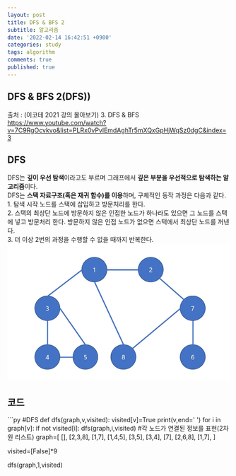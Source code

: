 ```yaml
---
layout: post
title: DFS & BFS 2
subtitle: 알고리즘
date: '2022-02-14 16:42:51 +0900'
categories: study
tags: algorithm
comments: true
published: true
---
```

## DFS & BFS 2(DFS))
출처 : (이코테 2021 강의 몰아보기) 3. DFS & BFS <br>
<a href="https://www.youtube.com/watch?v=7C9RgOcvkvo&list=PLRx0vPvlEmdAghTr5mXQxGpHjWqSz0dgC&index=3">https://www.youtube.com/watch?v=7C9RgOcvkvo&list=PLRx0vPvlEmdAghTr5mXQxGpHjWqSz0dgC&index=3</a><br>
<h2>DFS</h2>
DFS는 <strong>깊이 우선 탐색</strong>이라고도 부르며 그래프에서 <strong>깊은 부분을 우선적으로 탐색하는 알고리즘</strong>이다.<br>
DFS는 <strong>스택 자료구조(혹은 재귀 함수)를 이용</strong>하며, 구체적인 동작 과정은 다음과 같다.<br>
1. 탐색 시작 노드를 스택에 삽입하고 방문처리를 한다.<br>
2. 스택의 최상단 노드에 방문하지 않은 인접한 노드가 하나라도 있으면 그 노드를 스택에 넣고 방문처리 한다. 방문하지 않은 인접 노드가 없으면 스택에서 최상단 노드를 꺼낸다.<br>
3. 더 이상 2번의 과정을 수행할 수 없을 때까지 반복한다.<br>
<img src="/assets/img/0214.jpg" title="dfs" alt="dfs"/><br>
<h2>코드</h2>
```py
#DFS
def dfs(graph,v,visited):
    visited[v]=True
    print(v,end=' ')
    for i in graph[v]:
        if not visited[i]:
            dfs(graph,i,visited)
#각 노드가 연결된 정보를 표현(2차원 리스트)
graph=[
       [],
       [2,3,8],
       [1,7],
       [1,4,5],
       [3,5],
       [3,4],
       [7],
       [2,6,8],
       [1,7],
]

visited=[False]*9

dfs(graph,1,visited)
```



